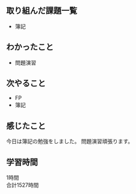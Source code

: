 ## 取り組んだ課題一覧
- 簿記

## わかったこと
- 問題演習

## 次やること
- FP
- 簿記

## 感じたこと
今日は簿記の勉強をしました。
問題演習頑張ります。

## 学習時間
1時間<br />
合計1527時間
